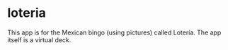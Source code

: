 # loteria
This app is for the Mexican bingo (using pictures) called Lotería. The app itself is a virtual deck.
